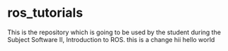 # ros_tutorials

This is the repository which is going to be used by the student during the Subject Software II, Introduction to ROS.
this is a change
hii
hello world
